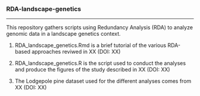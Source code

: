 ### RDA-landscape-genetics
-------------------

This repository gathers scripts using Redundancy Analysis (RDA) to analyze genomic data in a landscape genetics context.

1. RDA_landscape_genetics.Rmd is a brief tutorial of the various RDA-based approaches reviwed in XX (DOI: XX)

2. RDA_landscape_genetics.R is the script used to conduct the analyses and produce the figures of the study described in XX (DOI: XX)

3. The Lodgepole pine dataset used for the different analyses comes from XX (DOI: XX)
